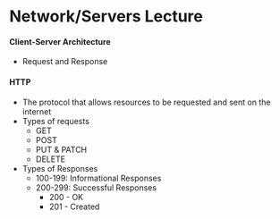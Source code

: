 # Network/Servers Lecture 

#### Client-Server Architecture
- Request and Response

#### HTTP
- The protocol that allows resources to be requested and sent on the internet 
- Types of requests
    - GET
    - POST
    - PUT & PATCH
    - DELETE
- Types of Responses 
    - 100-199: Informational Responses
    - 200-299: Successful Responses
        - 200 - OK
        - 201 - Created